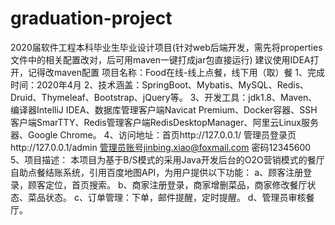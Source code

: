 # graduation-project
2020届软件工程本科毕业生毕业设计项目(针对web后端开发，需先将properties文件中的相关配置改对，后可用maven一键打成jar包直接运行)
建议使用IDEA打开，记得改maven配置
项目名称：Food在线-线上点餐，线下用（取）餐
1、完成时间：2020年4月
2、技术涵盖：SpringBoot、Mybatis、MySQL、Redis、Druid、Thymeleaf、Bootstrap、jQuery等。
3、开发工具：jdk1.8、Maven、编译器IntelliJ IDEA、数据库管理客户端Navicat Premium、Docker容器、SSH客户端SmarTTY、Redis管理客户端RedisDesktopManager、阿里云Linux服务器、Google Chrome。
4、访问地址：首页http://127.0.0.1/	管理员登录页http://127.0.0.1/admin 管理员账号jinbing.xiao@foxmail.com 密码12345600
5、项目描述：
本项目为基于B/S模式的采用Java开发后台的O2O营销模式的餐厅自助点餐结账系统，引用百度地图API，为用户提供以下功能：
a、顾客注册登录，顾客定位，首页搜索。
b、商家注册登录，商家增删菜品，商家修改餐厅状态、菜品状态。
c、订单管理：下单，邮件提醒，定时提醒。
d、管理员审核餐厅。
